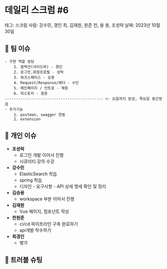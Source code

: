 # 데일리 스크럼 #6

태그: 스크럼
사람: 강수민, 경인 최, 김재원, 원준 천, 용 용, 조성락
날짜: 2023년 10월 30일

## 👥 팀 이슈

```
- 구현 역할 분담
	1. 컬렉션(사이드바) - 경인
	2. 로그인,회원프로필 - 성락
	3. 워크스페이스 - 승용
	4. Request/Response/헤더 - 수민
	5. 메인페이지 / 인트로 - 재원
	6. 히스토리 - 원준
-------------------------------------------- <- 요일까지 완성, 목요일 중간정검
- 추가기능
	1. postman, swagger 연동
 	2. extension 
```

## 👤 개인 이슈

- **조성락**
    - 로그인 개발 이어서 진행
    - 시큐리티 강의 수강
- **강수민**
    - ElasticSearch 학습
    - spring 학습
    - 디자인 - 요구사항 - API 상세 명세 확인 및 정리
- **김승용**
    - workspace 부분 이어서 진행
- **김재원**
    - Vue 페이지, 컴포넌트 작성
- **천원준**
    - ci/cd 파이프라인 구축 완료하기
    - api개발 착수하기
- **최경인**
    - 병가

## 🚨 트러블 슈팅

```

```